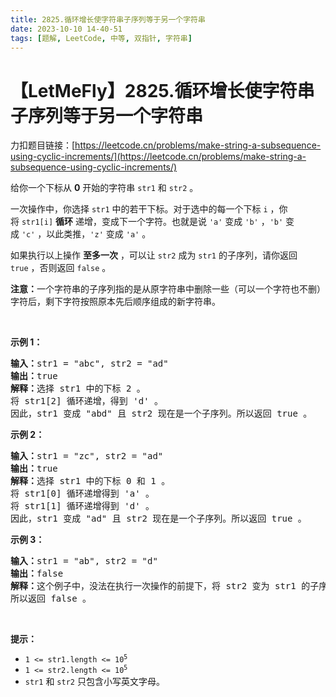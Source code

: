 ```yaml
---
title: 2825.循环增长使字符串子序列等于另一个字符串
date: 2023-10-10 14-40-51
tags: [题解, LeetCode, 中等, 双指针, 字符串]
---
```


# 【LetMeFly】2825.循环增长使字符串子序列等于另一个字符串

力扣题目链接：[https://leetcode.cn/problems/make-string-a-subsequence-using-cyclic-increments/](https://leetcode.cn/problems/make-string-a-subsequence-using-cyclic-increments/)

<p>给你一个下标从 <strong>0</strong>&nbsp;开始的字符串&nbsp;<code>str1</code> 和&nbsp;<code>str2</code>&nbsp;。</p>

<p>一次操作中，你选择&nbsp;<code>str1</code>&nbsp;中的若干下标。对于选中的每一个下标&nbsp;<code>i</code>&nbsp;，你将&nbsp;<code>str1[i]</code>&nbsp;<strong>循环</strong>&nbsp;递增，变成下一个字符。也就是说&nbsp;<code>'a'</code>&nbsp;变成&nbsp;<code>'b'</code>&nbsp;，<code>'b'</code> 变成&nbsp;<code>'c'</code>&nbsp;，以此类推，<code>'z'</code> 变成&nbsp;<code>'a'</code>&nbsp;。</p>

<p>如果执行以上操作 <strong>至多一次</strong>&nbsp;，可以让 <code>str2</code>&nbsp;成为 <code>str1</code>&nbsp;的子序列，请你返回 <code>true</code>&nbsp;，否则返回 <code>false</code>&nbsp;。</p>

<p><b>注意：</b>一个字符串的子序列指的是从原字符串中删除一些（可以一个字符也不删）字符后，剩下字符按照原本先后顺序组成的新字符串。</p>

<p>&nbsp;</p>

<p><strong class="example">示例 1：</strong></p>

<pre>
<b>输入：</b>str1 = "abc", str2 = "ad"
<b>输出：</b>true
<b>解释：</b>选择 str1 中的下标 2 。
将 str1[2] 循环递增，得到 'd' 。
因此，str1 变成 "abd" 且 str2 现在是一个子序列。所以返回 true 。</pre>

<p><strong class="example">示例 2：</strong></p>

<pre>
<b>输入：</b>str1 = "zc", str2 = "ad"
<b>输出：</b>true
<b>解释：</b>选择 str1 中的下标 0 和 1 。
将 str1[0] 循环递增得到 'a' 。
将 str1[1] 循环递增得到 'd' 。
因此，str1 变成 "ad" 且 str2 现在是一个子序列。所以返回 true 。</pre>

<p><strong class="example">示例 3：</strong></p>

<pre>
<b>输入：</b>str1 = "ab", str2 = "d"
<b>输出：</b>false
<b>解释：</b>这个例子中，没法在执行一次操作的前提下，将 str2 变为 str1 的子序列。
所以返回 false 。</pre>

<p>&nbsp;</p>

<p><strong>提示：</strong></p>

<ul>
	<li><code>1 &lt;= str1.length &lt;= 10<sup>5</sup></code></li>
	<li><code>1 &lt;= str2.length &lt;= 10<sup>5</sup></code></li>
	<li><code>str1</code>&nbsp;和&nbsp;<code>str2</code>&nbsp;只包含小写英文字母。</li>
</ul>


    